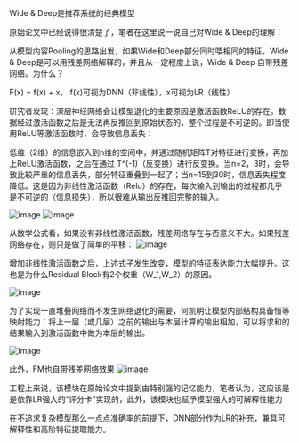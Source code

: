 Wide & Deep是推荐系统的经典模型

原始论文中已经说得很清楚了，笔者在这里说一说自己对Wide & Deep的理解：

从模型内容Pooling的思路出发，如果Wide和Deep部分同时喂相同的特征，Wide & Deep是可以用残差网络解释的，并且从一定程度上说，Wide & Deep 自带残差网络。为什么？

F(x) = f(x) + x， f(x)可视为DNN（非线性），x可视为LR（线性）

研究者发现：深层神经网络会让模型退化的主要原因是激活函数ReLU的存在。数据经过激活函数之后是无法再反推回到原始状态的，整个过程是不可逆的。即当使用ReLU等激活函数时，会导致信息丢失：

低维（2维）的信息嵌入到n维的空间中，并通过随机矩阵T对特征进行变换，再加上ReLU激活函数，之后在通过 T^(-1)（反变换）进行反变换。当n=2，3时，会导致比较严重的信息丢失，部分特征重叠到一起了；当n=15到30时，信息丢失程度降低。这是因为非线性激活函数（Relu）的存在，每次输入到输出的过程都几乎是不可逆的（信息损失），所以很难从输出反推回完整的输入。

![image](https://user-images.githubusercontent.com/68730894/115326678-3b8fba80-a1c0-11eb-8d74-f4c277a113d8.png)
![image](https://user-images.githubusercontent.com/68730894/115326683-3fbbd800-a1c0-11eb-945c-e6837d54005d.png)


从数学公式看，如果没有非线性激活函数，残差网络存在与否意义不大。如果残差网络存在，则只是做了简单的平移：
![image](https://user-images.githubusercontent.com/68730894/115326716-5104e480-a1c0-11eb-86a6-9783845b408c.png)

增加非线性激活函数之后，上述式子发生改变，模型的特征表达能力大幅提升。这也是为什么Residual Block有2个权重（W_1,W_2）的原因。

![image](https://user-images.githubusercontent.com/68730894/115326744-5eba6a00-a1c0-11eb-8d64-7a0cd29f1c28.png)

为了实现一直堆叠网络而不发生网络退化的需要，何凯明让模型内部结构具备恒等映射能力：将上一层（或几层）之前的输出与本层计算的输出相加，可以将求和的结果输入到激活函数中做为本层的输出。

![image](https://user-images.githubusercontent.com/68730894/115329308-b6f36b00-a1c4-11eb-8663-ea1adf866b6e.png)

此外，FM也自带残差网络效果
![image](https://user-images.githubusercontent.com/68730894/115329578-13568a80-a1c5-11eb-9b34-871b845fdfd9.png)

工程上来说，该模块在原始论文中提到由特别强的记忆能力，笔者认为，这应该是是依靠LR强大的“评分卡”实现的，此外，该模块也赋予模型强大的可解释性能力

在不追求复杂模型那么一点点准确率的前提下，DNN部分作为LR的补充，兼具可解释性和高阶特征提取能力。
